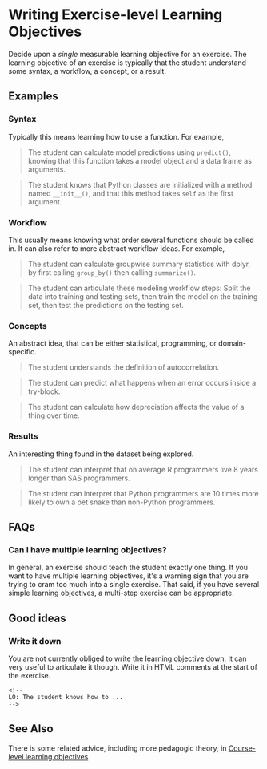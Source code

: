 # Writing Exercise-level Learning Objectives

Decide upon a *single* measurable learning objective for an exercise. The learning objective of an exercise is typically that the student understand some syntax, a workflow, a concept, or a result.

## Examples

### Syntax

Typically this means learning how to use a function. For example,

> The student can calculate model predictions using `predict()`, knowing that this function takes a model object and a data frame as arguments.

> The student knows that Python classes are initialized with a method named `__init__()`, and that this method takes `self` as the first argument.

### Workflow

This usually means knowing what order several functions should be called in. It can also refer to more abstract workflow ideas. For example,

> The student can calculate groupwise summary statistics with dplyr, by first calling `group_by()` then calling `summarize()`.

> The student can articulate these modeling workflow steps: Split the data into training and testing sets, then train the model on the training set, then test the predictions on the testing set.

### Concepts

An abstract idea, that can be either statistical, programming, or domain-specific.

> The student understands the definition of autocorrelation.

> The student can predict what happens when an error occurs inside a try-block.

> The student can calculate how depreciation affects the value of a thing over time.

### Results

An interesting thing found in the dataset being explored.

> The student can interpret that on average R programmers live 8 years longer than SAS programmers.

> The student can interpret that Python programmers are 10 times more likely to own a pet snake than non-Python programmers.

## FAQs

### Can I have multiple learning objectives?

In general, an exercise should teach the student exactly one thing. If you want to have multiple learning objectives, it's a warning sign that you are trying to cram too much into a single exercise. That said, if you have several simple learning objectives, a multi-step exercise can be appropriate.

## Good ideas

### Write it down

You are not currently obliged to write the learning objective down. It can very useful to articulate it though. Write it in HTML comments at the start of the exercise.

```
<!--
LO: The student knows how to ...
-->
```

## See Also

There is some related advice, including more pedagogic theory, in [Course-level learning objectives](courses/design/overview-objectives.md)
